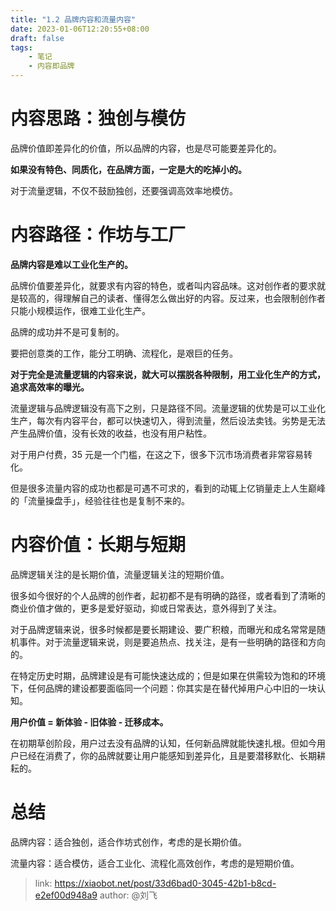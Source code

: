 ```yaml
---
title: "1.2 品牌内容和流量内容"
date: 2023-01-06T12:20:55+08:00
draft: false
tags:
    - 笔记
    - 内容即品牌
---
```


# 内容思路：独创与模仿

品牌价值即差异化的价值，所以品牌的内容，也是尽可能要差异化的。

**如果没有特色、同质化，在品牌方面，一定是大的吃掉小的。**

对于流量逻辑，不仅不鼓励独创，还要强调高效率地模仿。

# 内容路径：作坊与工厂

**品牌内容是难以工业化生产的。**

品牌价值要差异化，就要求有内容的特色，或者叫内容品味。这对创作者的要求就是较高的，得理解自己的读者、懂得怎么做出好的内容。反过来，也会限制创作者只能小规模运作，很难工业化生产。

品牌的成功并不是可复制的。

要把创意类的工作，能分工明确、流程化，是艰巨的任务。

**对于完全是流量逻辑的内容来说，就大可以摆脱各种限制，用工业化生产的方式，追求高效率的曝光。**

流量逻辑与品牌逻辑没有高下之别，只是路径不同。流量逻辑的优势是可以工业化生产，每次有内容平台，都可以快速切入，得到流量，然后设法卖钱。劣势是无法产生品牌价值，没有长效的收益，也没有用户粘性。

对于用户付费，35 元是一个门槛，在这之下，很多下沉市场消费者非常容易转化。

但是很多流量内容的成功也都是可遇不可求的，看到的动辄上亿销量走上人生巅峰的「流量操盘手」，经验往往也是复制不来的。

# 内容价值：长期与短期

品牌逻辑关注的是长期价值，流量逻辑关注的短期价值。

很多如今很好的个人品牌的创作者，起初都不是有明确的路径，或者看到了清晰的商业价值才做的，更多是爱好驱动，抑或日常表达，意外得到了关注。

对于品牌逻辑来说，很多时候都是要长期建设、要广积粮，而曝光和成名常常是随机事件。对于流量逻辑来说，则是要追热点、找关注，是有一些明确的路径和方向的。

在特定历史时期，品牌建设是有可能快速达成的；但是如果在供需较为饱和的环境下，任何品牌的建设都要面临同一个问题：你其实是在替代掉用户心中旧的一块认知。

**用户价值 = 新体验 - 旧体验 - 迁移成本。**

在初期草创阶段，用户过去没有品牌的认知，任何新品牌就能快速扎根。但如今用户已经在消费了，你的品牌就要让用户能感知到差异化，且是要潜移默化、长期耕耘的。

# 总结

品牌内容：适合独创，适合作坊式创作，考虑的是长期价值。

流量内容：适合模仿，适合工业化、流程化高效创作，考虑的是短期价值。

> link: https://xiaobot.net/post/33d6bad0-3045-42b1-b8cd-e2ef00d948a9
> author: @刘飞